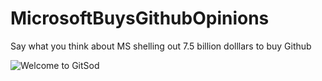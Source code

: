 # MicrosoftBuysGithubOpinions
Say what you think about MS shelling out 7.5 billion dolllars to buy Github


![Welcome to GitSod](https://upload.wikimedia.org/wikipedia/commons/a/a8/Windows_XP_BSOD.png
)
